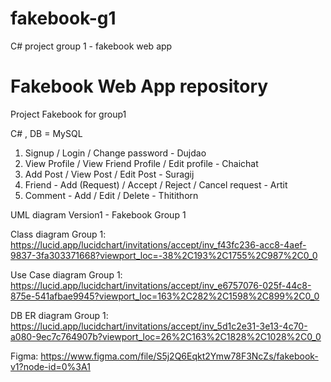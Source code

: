# fakebook-g1
C# project group 1 - fakebook web app

# Fakebook Web App repository
Project Fakebook for group1 

C#  , DB = MySQL
1. Signup / Login / Change password - Dujdao 
2. View Profile / View Friend Profile / Edit profile - Chaichat
3. Add Post / View Post / Edit Post - Suragij
4. Friend - Add (Request) / Accept / Reject / Cancel request - Artit
5. Comment - Add / Edit / Delete - Thitithorn

UML diagram Version1 - Fakebook Group 1

Class diagram Group 1:
https://lucid.app/lucidchart/invitations/accept/inv_f43fc236-acc8-4aef-9837-3fa303371668?viewport_loc=-38%2C193%2C1755%2C987%2C0_0

Use Case diagram Group 1:
https://lucid.app/lucidchart/invitations/accept/inv_e6757076-025f-44c8-875e-541afbae9945?viewport_loc=163%2C282%2C1598%2C899%2C0_0

DB ER diagram Group 1:
https://lucid.app/lucidchart/invitations/accept/inv_5d1c2e31-3e13-4c70-a080-9ec7c764907b?viewport_loc=26%2C163%2C1828%2C1028%2C0_0

Figma:
https://www.figma.com/file/S5j2Q6Eqkt2Ymw78F3NcZs/fakebook-v1?node-id=0%3A1
